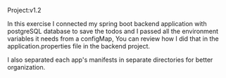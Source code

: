 Project:v1.2

In this exercise I connected my spring boot backend application with
postgreSQL database to save the todos and I passed all the environment variables it needs from a configMap,
You can review how I did that in the application.properties file in the backend project.

I also separated each app's manifests in separate directories for better organization.